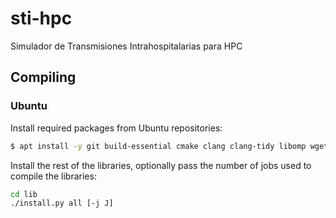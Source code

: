 # sti-hpc

Simulador de Transmisiones Intrahospitalarias para HPC

## Compiling

### Ubuntu

Install required packages from Ubuntu repositories:

```sh
$ apt install -y git build-essential cmake clang clang-tidy libomp wget tar bzip2 diffutils zlib1g-dev libgtest-dev
```

Install the rest of the libraries, optionally pass the number of jobs used to
compile the libraries:

```sh
cd lib
./install.py all [-j J]
```

